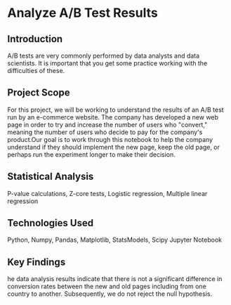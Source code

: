 # Analyze A/B Test Results
## Introduction
A/B tests are very commonly performed by data analysts and data scientists. It is important that you get some practice working with the difficulties of these.
## Project Scope
For this project, we will be working to understand the results of an A/B test run by an e-commerce website. The company has developed a new web page in order to try and increase the number of users who "convert," meaning the number of users who decide to pay for the company's product.Our goal is to work through this notebook to help the company understand if they should implement the new page, keep the old page, or perhaps run the experiment longer to make their decision.
## Statistical Analysis
P-value calculations,
Z-core tests,
Logistic regression,
Multiple linear regression 
## Technologies Used
Python, Numpy, Pandas, Matplotlib, StatsModels, Scipy
Jupyter Notebook
## Key Findings
he data analysis results indicate that there is not a significant difference in conversion rates between the new and old pages including from one country to another. Subsequently, we do not reject the null hypothesis.
